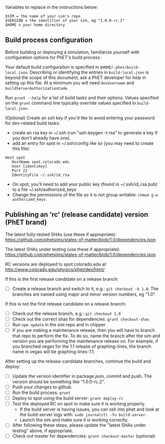 Variables to replace in the instructions below:

```
$SIM = the name of your sim's repo
$VERSION = the identifier of your sim, eg "1.0.0-rc.2"
$HOME = your home directory
```


## Build process configuration

Before building or deploying a simulation, familiarize yourself with configuration options for PhET's build process.

Your default build configuration is specified in `$HOME/.phet/build-local.json`. Describing or identifying the entries in `build-local.json` is beyond the scope of this document; ask a PhET developer for help in setting up this file. At a minimum you will need `devUsername` and `buildServerAuthorizationCode`.

Run `grunt --help` for a list of build tasks and their options. Values specified on the `grunt` command line typically override values specified in `build-local.json`.

(Optional) Create an ssh key if you'd like to avoid entering your password for dev-related build tasks:

- create an rsa key in ~/.ssh (run "ssh-keygen -t rsa" to generate a key if you don't already have one).
- add an entry for spot in ~/.ssh/config like so (you may need to create this file):

```
Host spot
   HostName spot.colorado.edu
   User [identikey]
   Port 22
   IdentityFile ~/.ssh/id_rsa
```
- On spot, you'll need to add your public key (found in ~/.ssh/id_rsa.pub) to a file ~/.ssh/authorized_keys
- Change the permissions of the file so it is not group writable: `chmod g-w authorized_keys`

## Publishing an 'rc' (release candidate) version (PhET brand)

The latest fully-tested SHAs (use these if appropriate): https://github.com/phetsims/states-of-matter/blob/1.0/dependencies.json

The latest SHAs under testing (use these if appropriate): https://github.com/phetsims/states-of-matter/blob/1.0/dependencies.json

RC versions are deployed to spot.colorado.edu at http://www.colorado.edu/physics/phet/dev/html/

If this is the first release candidate on a release branch:

- [ ] Create a release branch and switch to it, e.g.: `git checkout -b 1.0`. The branches are named using major and minor version numbers, eg "1.0".

If this is not the first release candidate on a release branch:

- [ ] Check out the release branch, e.g.: `git checkout 1.0`
- [ ] Check out the correct shas for dependencies: `grunt checkout-shas`
- [ ] Run `npm update` in the sim repo and in chipper
- [ ] If you are making a maintenance release, then you will have to branch that repo to perform the fix. To do so, name the branch
 after the sim and version you are performing the maintenance release on. For example, if you branched vegas for the 1.1 
 release of graphing-lines, the branch name in vegas will be graphing-lines-1.1.

After setting up the release-candidate branches, continue the build and deploy:

- [ ] Update the version identifier in package.json, commit and push. The version should be something like "1.0.0-rc.2".
- [ ] Push your changes to github.
- [ ] Run the build process: `grunt`
- [ ] Deploy to spot using the build server: `grunt deploy-rc`
- [ ] Test the deployed RC on spot to make sure it is working properly. 
    * If the build server is having issues, you can ssh into phet and look at the build-server logs with: `sudo journalctl -fu build-server`. 
    * Launch the sim and make sure it is working correctly.
- [ ] After following these steps, please update the "latest SHAs under testing" above, if appropriate.
- [ ] Check out master for dependencies: `grunt checkout-master` (optional)
